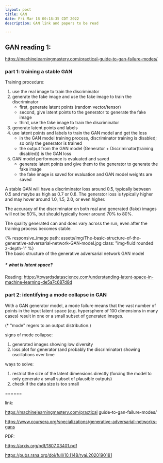 ```yaml
---
layout: post
title: GAN
date: Fri Mar 18 00:18:35 CDT 2022
description: GAN link and papers to be read

---
```


## GAN reading 1: 

https://machinelearningmastery.com/practical-guide-to-gan-failure-modes/


### part 1: training a stable GAN

Training procedure:

1. use the real image to train the discriminator
2. generate the fake image and use the fake image to train the discriminator
   - first, generate latent points (random vector/tensor)
   - second, give latent points to the generator to generate the fake image
   - third, use the fake image to train the discriminator
3. generate latent points and labels
4. use latent points and labels to train the GAN model and get the loss
   - in the GAN model training process, discriminator training is disabled; so only the generator is trained
   - the output from the GAN model (Generator + Discriminator(training disabled)) is the GAN loss
5. GAN model performance is evaluated and saved
   - generate latent points and give them to the generator to generate the fake image
   - the fake image is saved for evaluation and GAN model weights are saved

A stable GAN will have a discriminator loss around 0.5, typically between 0.5 and maybe as high as 0.7 or 0.8. The generator loss is typically higher and may hover around 1.0, 1.5, 2.0, or even higher.

The accuracy of the discriminator on both real and generated (fake) images will not be 50%, but should typically hover around 70% to 80%.

The quality generated can and does vary across the run, even after the training process becomes stable.

<div class="row mt-3">
    <div class="col-sm mt-3 mt-md-0">
        {% responsive_image path: assets/img/The-basic-structure-of-the-generative-adversarial-network-GAN-model.jpg class: "img-fluid rounded z-depth-1" %}
    </div>
</div>
<div class="caption">
The basic structure of the generative adversarial network GAN model
</div>

##### * what is latent space?
Reading: https://towardsdatascience.com/understanding-latent-space-in-machine-learning-de5a7c687d8d


### part 2: identifying a mode collapse in GAN
With a GAN generator model, a mode failure means that the vast number of points in the input latent space (e.g. hypersphere of 100 dimensions in many cases) result in one or a small subset of generated images.

(* "mode" regers to an output distribution.)

signs of mode collapse:
1. generated images showing low diversity
2. loss plot for generator (and probably the discriminator) showing oscillations over time

ways to solve:
1. restrict the size of the latent dimensions directly (forcing the model to only generate a small subset of plausible outputs)
2. check if the data size is too small



======

link:

https://machinelearningmastery.com/practical guide-to-gan-failure-modes/
 
https://www.coursera.org/specializations/generative-adversarial-networks-gans

PDF:

https://arxiv.org/pdf/1807.03401.pdf

https://pubs.rsna.org/doi/full/10.1148/ryai.2020190181

